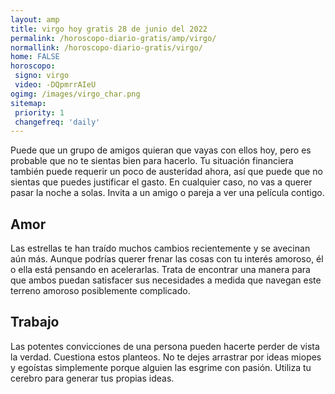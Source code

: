 ```yaml
---
layout: amp
title: virgo hoy gratis 28 de junio del 2022 
permalink: /horoscopo-diario-gratis/amp/virgo/
normallink: /horoscopo-diario-gratis/virgo/
home: FALSE
horoscopo:
 signo: virgo
 video: -DQpmrrAIeU
ogimg: /images/virgo_char.png
sitemap:
 priority: 1
 changefreq: 'daily'
---
```



Puede que un grupo de amigos quieran que vayas con ellos hoy, pero es probable que no te sientas bien para hacerlo. Tu situación financiera también puede requerir un poco de austeridad ahora, así que puede que no sientas que puedes justificar el gasto. En cualquier caso, no vas a querer pasar la noche a solas. Invita a un amigo o pareja a ver una película contigo.

## Amor

Las estrellas te han traído muchos cambios recientemente y se avecinan aún más. Aunque podrías querer frenar las cosas con tu interés amoroso, él o ella está pensando en acelerarlas. Trata de encontrar una manera para que ambos puedan satisfacer sus necesidades a medida que navegan este terreno amoroso posiblemente complicado.

## Trabajo

Las potentes convicciones de una persona pueden hacerte perder de vista la verdad. Cuestiona estos planteos. No te dejes arrastrar por ideas miopes y egoístas simplemente porque alguien las esgrime con pasión. Utiliza tu cerebro para generar tus propias ideas.